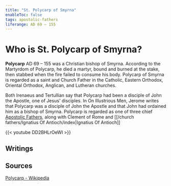 ```yaml
---
title: "St. Polycarp of Smyrna"
enableToc: false
tags: apostolic-fathers
liferange: AD 69 – 155
---
```

# Who is St. Polycarp of Smyrna?
**Polycarp** AD 69 – 155 was a Christian bishop of Smyrna. According to the Martyrdom of Polycarp, he died a martyr, bound and burned at the stake, then stabbed when the fire failed to consume his body. Polycarp of Smyrna is regarded as a saint and Church Father in the Catholic, Eastern Orthodox, Oriental Orthodox, Anglican, and Lutheran churches.

Both Irenaeus and Tertullian say that Polycarp had been a disciple of John the Apostle, one of Jesus' disciples. In On Illustrious Men, Jerome writes that Polycarp was a disciple of John the Apostle and that John had ordained him as a bishop of Smyrna. Polycarp is regarded as one of three chief [Apostolic Fathers](/tags/apostolic-father/), along with Clement of Rome and [[/church fathers/Ignatius Of Antioch/index|Ignatius Of Antioch]]

{{< youtube DD2BHLrOeWI >}}


## Writings

## Sources
[Polycarp - Wikipedia](https://en.wikipedia.org/wiki/Polycarp)